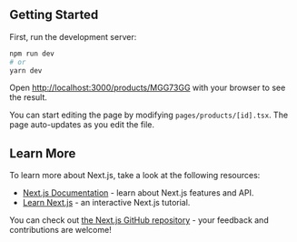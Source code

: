 ## Getting Started

First, run the development server:

```bash
npm run dev
# or
yarn dev
```

Open [http://localhost:3000/products/MGG73GG](http://localhost:3000/products/MGG73GG) with your browser to see the result.

You can start editing the page by modifying `pages/products/[id].tsx`. The page auto-updates as you edit the file.
## Learn More

To learn more about Next.js, take a look at the following resources:

- [Next.js Documentation](https://nextjs.org/docs) - learn about Next.js features and API.
- [Learn Next.js](https://nextjs.org/learn) - an interactive Next.js tutorial.

You can check out [the Next.js GitHub repository](https://github.com/vercel/next.js/) - your feedback and contributions are welcome!
